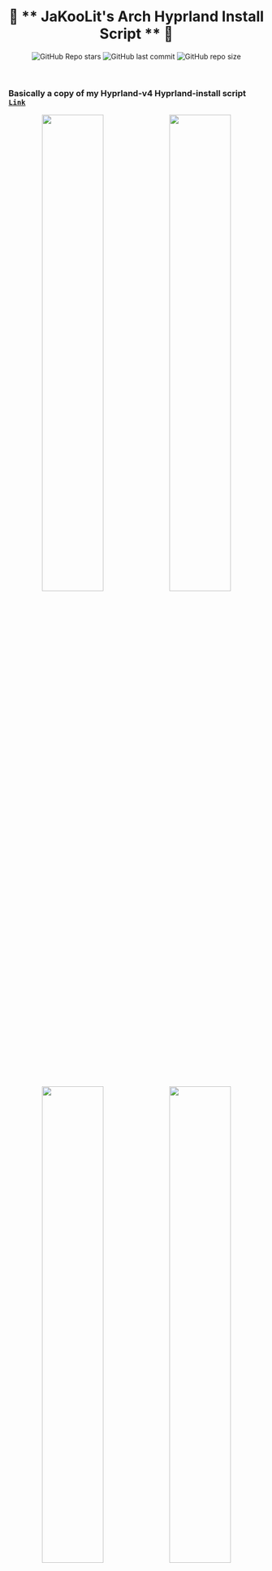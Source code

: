 <div align="center">

# 💌 ** JaKooLit's Arch Hyprland Install Script ** 💌

![GitHub Repo stars](https://img.shields.io/github/stars/JaKooLit/Arch-Hyprland?style=for-the-badge&color=cba6f7) ![GitHub last commit](https://img.shields.io/github/last-commit/JaKooLit/Arch-Hyprland?style=for-the-badge&color=b4befe) ![GitHub repo size](https://img.shields.io/github/repo-size/JaKooLit/Arch-Hyprland?style=for-the-badge&color=cba6f7)


<br/>
</div>

### Basically a copy of my Hyprland-v4 Hyprland-install script [`Link`](https://github.com/JaKooLit/Hyprland-v4)

<p align="center">
    <img align="center" width="49%" src="https://raw.githubusercontent.com/JaKooLit/screenshots/main/Hyprland-ScreenShots/Arch/dual-panel-light-dark-switch.png" /> <img align="center" width="49%" src="https://raw.githubusercontent.com/JaKooLit/screenshots/main/Hyprland-ScreenShots/Arch/dual-panel-dark_light-switch.png" />   
   <img align="center" width="49%" src="https://raw.githubusercontent.com/JaKooLit/screenshots/main/Hyprland-ScreenShots/Arch/gnome-style.png" /> <img align="center" width="49%" src="https://raw.githubusercontent.com/JaKooLit/screenshots/main/Hyprland-ScreenShots/Arch/Plasma-Style.png" />  /> 


### 📽️ youtube video showcase: [`Youtube Link`](https://youtu.be/otda1nXJ5Dg?si=Wbb8eg-u3Y-tDnDQ)



### ✨ A video walk through my dotfiles[`Link`](https://youtu.be/fO-RBHvVEcc?si=ijqxxnq_DLiyO8xb)

## 🪧🪧🪧 ANNOUNCEMENT 🪧🪧🪧
- I have moved to a centralized Hyprland Dots/Configuration. [`Hyprland-Dots`](https://github.com/JaKooLit/Hyprland-Dots) . During installation, if you opt to copy installation, it will be downloaded from that centralized repo.

- after initial boot-up after install, you will experience a NO wallpaper. This is due to changes I made on the install scripts to correct that, you can press the light/dark button or choose wallpaper (SUPER CTRL W), and that wallpaper will be loaded after reboot or login.

- more info on announcement [`Link`](https://youtu.be/upDl1ns05eg)

If you want to use swaybg as wallpaper provider, you can edit ~/.config/hypr/configs/Execs.conf and uncomment the swaybg part

### 🆕  What's new?
- Basically just a clone of my Hyprland-v4. Just renamed and cleaned up codes.
- Concentrated on Tokyo Themes and Tokyo Night SE icons only
- Downloading of dot files will be a centralized repo


### 👀 NVidia GPU Owners.
- By default, nvidia-dkms will be installed. and only supports GTX 900 and newer. If required to install older driver, edit the nvidia.sh in scripts-folder


### ✨ to run
> clone this repo by using git. Change directory, make executable and run the script
```bash
git clone https://github.com/JaKooLit/Arch-Hyprland.git
cd Arch-Hyprland
chmod +x install.sh
./install.sh
```
### ✨ for ZSH and OH-MY-ZSH installation
> do this once installed and script completed; do the following to change the default shell zsh
```bash
chsh -s $(which zsh)
zsh
source ~/.zshrc
```
- reboot or logout
- by default gnzh theme is installed. You can find more themes from this [`OH-MY-ZSH-THEMES`](https://github.com/ohmyzsh/ohmyzsh/wiki/Themes)
- to change the theme, edit ~/.zshrc ZSH_THEME="desired theme"

### 📒 Notes
- super h for launching a small help file
- super e to view / edit settings, monitor, keybinds, Environment Variables, etc
- go through the keybinds. There are alot of hidden features like dual panel, change waybar styles, change wallpaper, etc... its too long to put all in the readme!!!

### 🛣️ Roadmap:
- [ ] Install zsh and oh-my-zsh without necessary steps above
- [ ] possibly adding gruvbox themes, cursors, icons
- [ ] adding vertical waybar 
- [X] ~~Use kitty in favor of foot~~ - Dropped the idea of kitty. Kitty is using twice memory compared to foot.

### ⚠️ some known issues
- reports from members of my discord, states that some users of nvidia are getting stuck on sddm login. credit  to @Kenni Fix stated was 
```  
 while in sddm press ctrl+alt+F2 or F3
log into your account
`lspci -nn`, find the id of your nvidia card
`ls /dev/dri/by-path` find the matching id
`ls -l /dev/dri/by-path` to check where the symlink points to 
)
7. add "env = WLR_DRM_DEVICES,/dev/dri/cardX" to the ENVvariables config (.config/hypr/configs/ENVariables.conf)  ; X being where the symlink of the gpu points to
```
- more info from the hyprland wiki [`Hyprland Wiki Link`](https://wiki.hyprland.org/FAQ/#my-external-monitor-is-blank--doesnt-render--receives-no-signal-laptop)


### 👍👍👍 Thanks and Credits!
- shout out to CooSee from Gentoo forums for the nice rainbow borders


## 💖 Support
- a Star on my Github repos would be nice 🌟

- Subscribe to my Youtube Channel [YouTube](https://www.youtube.com/@Ja.KooLit) 

- You can also buy me Coffee Through ko-fi.com 🤩

<a href='https://ko-fi.com/jakoolit' target='_blank'><img height='35' style='border:0px;height:46px;' src='https://az743702.vo.msecnd.net/cdn/kofi3.png?v=0' border='0' alt='Buy Me a Coffee at ko-fi.com' />